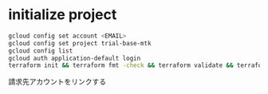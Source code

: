 # initialize project
```bash
gcloud config set account <EMAIL>
gcloud config set project trial-base-mtk
gcloud config list
gcloud auth application-default login
terraform init && terraform fmt -check && terraform validate && terraform plan && terraform apply
```
請求先アカウントをリンクする
